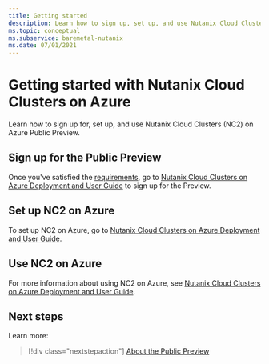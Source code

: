 ```yaml
---
title: Getting started
description: Learn how to sign up, set up, and use Nutanix Cloud Clusters on Azure Public Preview.
ms.topic: conceptual
ms.subservice: baremetal-nutanix
ms.date: 07/01/2021
---
```


# Getting started with Nutanix Cloud Clusters on Azure

Learn how to sign up for, set up, and use Nutanix Cloud Clusters (NC2) on Azure Public Preview.

## Sign up for the Public Preview

Once you've satisfied the [requirements](requirements.md), go to [Nutanix Cloud Clusters
on Azure Deployment
and User Guide](https://download.nutanix.com/documentation/hosted/Nutanix-Cloud-Clusters-Azure.pdf) to sign up for the Preview.

## Set up NC2 on Azure

To set up NC2 on Azure, go to [Nutanix Cloud Clusters
on Azure Deployment and User Guide](https://download.nutanix.com/documentation/hosted/Nutanix-Cloud-Clusters-Azure.pdf).

## Use NC2 on Azure

For more information about using NC2 on Azure, see [Nutanix Cloud Clusters
on Azure Deployment
and User Guide](https://download.nutanix.com/documentation/hosted/Nutanix-Cloud-Clusters-Azure.pdf).

## Next steps

Learn more:

> [!div class="nextstepaction"]
> [About the Public Preview](about-the-public-preview.md)
